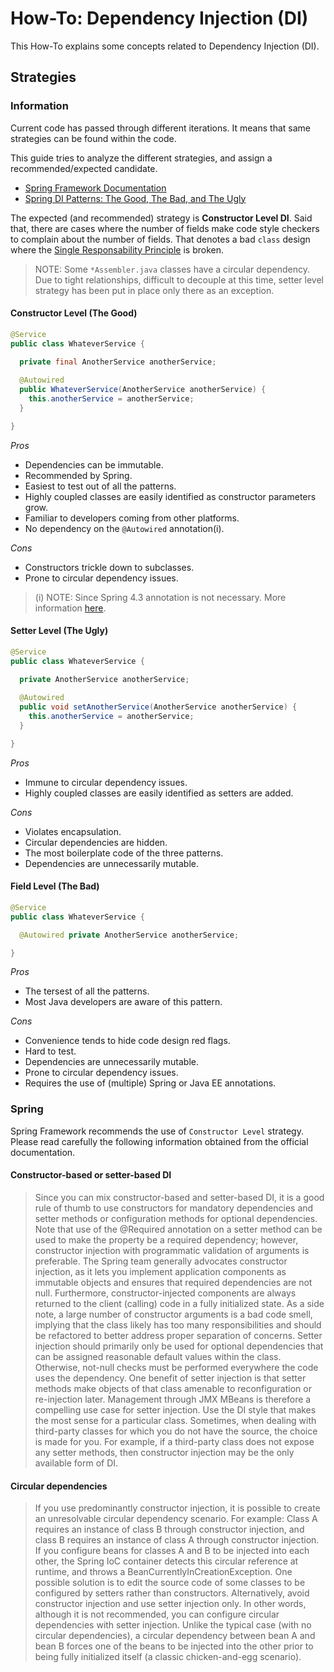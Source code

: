 # How-To: Dependency Injection (DI)

This How-To explains some concepts related to Dependency Injection (DI).

## Strategies

### Information

Current code has passed through different iterations. It means that same strategies can be found within the code.

This guide tries to analyze the different strategies, and assign a recommended/expected candidate.

- [Spring Framework Documentation](https://docs.spring.io/spring/docs/5.1.15.RELEASE/spring-framework-reference/core.html#beans-dependencies)
- [Spring DI Patterns: The Good, The Bad, and The Ugly](https://dzone.com/articles/spring-di-patterns-the-good-the-bad-and-the-ugly)

The expected (and recommended) strategy is **Constructor Level DI**. Said that, there are cases where the number of fields make code style checkers to complain about the number of fields.
That denotes a bad `class` design where the [Single Responsability Principle](https://en.wikipedia.org/wiki/Single-responsibility_principle) is broken.

> NOTE: Some `*Assembler.java` classes have a circular dependency. Due to tight relationships, difficult to decouple at this time, setter level strategy has been put in place only there as an exception.

#### Constructor Level (The Good)

```java
@Service
public class WhateverService {

  private final AnotherService anotherService;
  
  @Autowired
  public WhateverService(AnotherService anotherService) {
    this.anotherService = anotherService;
  }

}
```

*Pros*

- Dependencies can be immutable.
- Recommended by Spring.
- Easiest to test out of all the patterns.
- Highly coupled classes are easily identified as constructor parameters grow.
- Familiar to developers coming from other platforms.
- No dependency on the `@Autowired` annotation(i).

*Cons*

- Constructors trickle down to subclasses.
- Prone to circular dependency issues.

> (i) NOTE: Since Spring 4.3 annotation is not necessary. More information [here](https://spring.io/blog/2016/03/04/core-container-refinements-in-spring-framework-4-3).

#### Setter Level (The Ugly)

```java
@Service
public class WhateverService {

  private AnotherService anotherService;
  
  @Autowired
  public void setAnotherService(AnotherService anotherService) {
    this.anotherService = anotherService;
  }

}
```

*Pros*

- Immune to circular dependency issues.
- Highly coupled classes are easily identified as setters are added.

*Cons*

- Violates encapsulation.
- Circular dependencies are hidden.
- The most boilerplate code of the three patterns.
- Dependencies are unnecessarily mutable.

#### Field Level (The Bad)

```java
@Service
public class WhateverService {

  @Autowired private AnotherService anotherService;

}
```

*Pros*

- The tersest of all the patterns.
- Most Java developers are aware of this pattern.

*Cons*

- Convenience tends to hide code design red flags.
- Hard to test.
- Dependencies are unnecessarily mutable.
- Prone to circular dependency issues.
- Requires the use of (multiple) Spring or Java EE annotations.

### Spring

Spring Framework recommends the use of `Constructor Level` strategy. Please read carefully the following information obtained from the official documentation.

#### Constructor-based or setter-based DI

> Since you can mix constructor-based and setter-based DI, it is a good rule of thumb to use constructors for mandatory dependencies and setter methods or configuration methods for optional dependencies.
> Note that use of the @Required annotation on a setter method can be used to make the property be a required dependency; however, constructor injection with programmatic validation of arguments is preferable.
> The Spring team generally advocates constructor injection, as it lets you implement application components as immutable objects and ensures that required dependencies are not null.
> Furthermore, constructor-injected components are always returned to the client (calling) code in a fully initialized state.
> As a side note, a large number of constructor arguments is a bad code smell, implying that the class likely has too many responsibilities and should be refactored to better address proper separation of concerns.
> Setter injection should primarily only be used for optional dependencies that can be assigned reasonable default values within the class.
> Otherwise, not-null checks must be performed everywhere the code uses the dependency. One benefit of setter injection is that setter methods make objects of that class amenable to reconfiguration or re-injection later.
> Management through JMX MBeans is therefore a compelling use case for setter injection.
> Use the DI style that makes the most sense for a particular class. Sometimes, when dealing with third-party classes for which you do not have the source, the choice is made for you.
> For example, if a third-party class does not expose any setter methods, then constructor injection may be the only available form of DI.

#### Circular dependencies

> If you use predominantly constructor injection, it is possible to create an unresolvable circular dependency scenario.
> For example: Class A requires an instance of class B through constructor injection, and class B requires an instance of class A through constructor injection.
> If you configure beans for classes A and B to be injected into each other, the Spring IoC container detects this circular reference at runtime, and throws a BeanCurrentlyInCreationException.
> One possible solution is to edit the source code of some classes to be configured by setters rather than constructors. Alternatively, avoid constructor injection and use setter injection only.
> In other words, although it is not recommended, you can configure circular dependencies with setter injection.
> Unlike the typical case (with no circular dependencies), a circular dependency between bean A and bean B forces one of the beans to be injected into the other prior to being fully initialized itself (a classic chicken-and-egg scenario).
